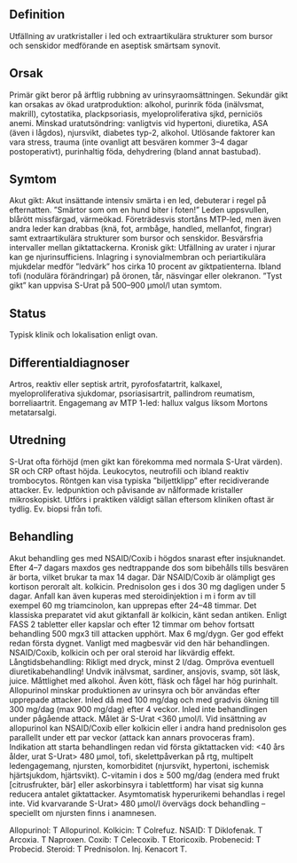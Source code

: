 ## Definition

Utfällning av uratkristaller i led och extraartikulära strukturer som bursor och senskidor medförande en aseptisk smärtsam synovit.

## Orsak

Primär gikt beror på ärftlig rubbning av urinsyraomsättningen.
Sekundär gikt kan orsakas av ökad uratproduktion: alkohol, purinrik föda (inälvsmat, makrill), cytostatika, plackpsoriasis, myeloproliferativa sjkd, perniciös anemi. Minskad uratutsöndring: vanligtvis vid hypertoni, diuretika, ASA (även i lågdos), njursvikt, diabetes typ-2, alkohol. Utlösande faktorer kan vara stress, trauma (inte ovanligt att besvären kommer 3–4 dagar postoperativt), purinhaltig föda, dehydrering (bland annat bastubad).

## Symtom

Akut gikt: Akut insättande intensiv smärta i en led, debuterar i regel på efternatten. ”Smärtor som om en hund biter i foten!” Leden uppsvullen, blårött missfärgad, värmeökad. Företrädesvis stortåns MTP-led, men även andra leder kan drabbas (knä, fot, armbåge, handled, mellanfot, fingrar) samt extraartikulära strukturer som bursor och senskidor. Besvärsfria intervaller mellan giktattackerna.
Kronisk gikt: Utfällning av urater i njurar kan ge njurinsufficiens. Inlagring i synovialmembran och periartikulära mjukdelar medför ”ledvärk” hos cirka 10 procent av giktpatienterna. Ibland tofi (nodulära förändringar) på öronen, tår, näsvingar eller olekranon. ”Tyst gikt” kan uppvisa S-Urat på 500–900 µmol/l utan symtom.

## Status

Typisk klinik och lokalisation enligt ovan.

## Differentialdiagnoser

Artros, reaktiv eller septisk artrit, pyrofosfatartrit, kalkaxel, myeloproliferativa sjukdomar, psoriasisartrit, pallindrom reumatism, borreliaartrit. Engagemang av MTP 1-led: hallux valgus liksom Mortons metatarsalgi.

## Utredning

S-Urat ofta förhöjd (men gikt kan förekomma med normala S-Urat värden). SR och CRP oftast höjda. Leukocytos, neutrofili och ibland reaktiv trombocytos. Röntgen kan visa typiska ”biljettklipp” efter recidiverande attacker. Ev. ledpunktion och påvisande av nålformade kristaller mikroskopiskt. Utförs i praktiken väldigt sällan eftersom kliniken oftast är tydlig. Ev. biopsi från tofi.

## Behandling

Akut behandling ges med NSAID/Coxib i högdos snarast efter insjuknandet. Efter 4–7 dagars maxdos ges nedtrappande dos som bibehålls tills besvären är borta, vilket brukar ta max 14 dagar. Där NSAID/Coxib är olämpligt ges kortison peroralt alt. kolkicin. Prednisolon ges i dos 30 mg dagligen under 5 dagar. Anfall kan även kuperas med steroidinjektion i m i form av till exempel 60 mg triamcinolon, kan upprepas efter 24–48 timmar. Det klassiska preparatet vid akut giktanfall är kolkicin, känt sedan antiken. Enligt FASS 2 tabletter eller kapslar och efter 12 timmar om behov fortsatt behandling 500 mgx3 till attacken upphört. Max 6 mg/dygn. Ger god effekt redan första dygnet. Vanligt med magbesvär vid den här behandlingen. NSAID/Coxib, kolkicin och per oral steroid har likvärdig effekt.
Långtidsbehandling: Rikligt med dryck, minst 2 l/dag. Ompröva eventuell diuretikabehandling! Undvik inälvsmat, sardiner, ansjovis, svamp, söt läsk, juice. Måttlighet med alkohol. Även kött, fläsk och fågel har hög purinhalt. Allopurinol minskar produktionen av urinsyra och bör användas efter upprepade attacker. Inled då med 100 mg/dag och med gradvis ökning till 300 mg/dag (max 900 mg/dag) efter 4 veckor. Inled inte behandlingen under pågående attack. Målet är S-Urat <360 µmol/l. Vid insättning av allopurinol kan NSAID/Coxib eller kolkicin eller i andra hand prednisolon ges parallellt under ett par veckor (attack kan annars provoceras fram). Indikation att starta behandlingen redan vid första giktattacken vid: <40 års ålder, urat S-Urat> 480 µmol, tofi, skelettpåverkan på rtg, multipelt ledengagemang, njursten, komorbiditet (njursvikt, hypertoni, ischemisk hjärtsjukdom, hjärtsvikt).
C-vitamin i dos ≥ 500 mg/dag (endera med frukt [citrusfrukter, bär] eller askorbinsyra i tablettform) har visat sig kunna reducera antalet giktattacker.
Asymtomatisk hyperurikemi behandlas i regel inte. Vid kvarvarande S-Urat> 480 µmol/l övervägs dock behandling – speciellt om njursten finns i anamnesen.


Allopurinol: T Allopurinol.
Kolkicin: T Colrefuz.
NSAID: T Diklofenak. T Arcoxia. T Naproxen.
Coxib: T Celecoxib. T Etoricoxib.
Probenecid: T Probecid.
Steroid: T Prednisolon. Inj. Kenacort T.

